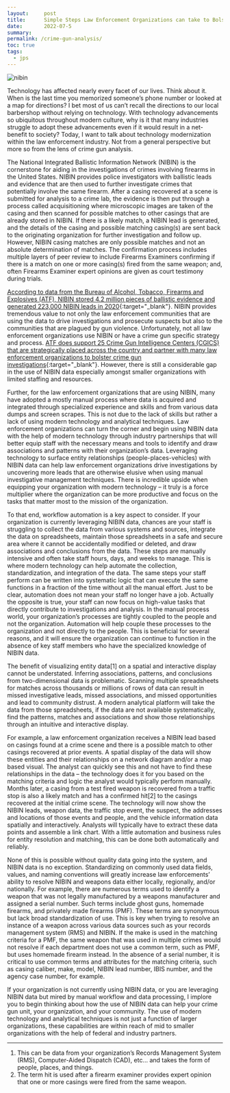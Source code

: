 ```yaml
---
layout:     post
title:      Simple Steps Law Enforcement Organizations can take to Bolster Crime Gun Analysis
date:       2022-07-5
summary:    
permalink: /crime-gun-analysis/
toc: true
tags:
  - jps
---
```


<!-- ## Simple Steps Law Enforcement Organizations can take to Bolster Crime Gun Analysis -->

![nibin](https://richardbright.me/images/nibin.png)


Technology has affected nearly every facet of our lives. Think about it. When is the last time you memorized someone’s phone number or looked at a map for directions? I bet most of us can’t recall the directions to our local barbershop without relying on technology. With technology advancements so ubiquitous throughout modern culture, why is it that many industries struggle to adopt these advancements even if it would result in a net-benefit to society? Today, I want to talk about technology modernization within the law enforcement industry. Not from a general perspective but more so from the lens of crime gun analysis. 

The National Integrated Ballistic Information Network (NIBIN) is the cornerstone for aiding in the investigations of crimes involving firearms in the United States. NIBIN provides police investigators with ballistic leads and evidence that are then used to further investigate crimes that potentially involve the same firearm. After a casing recovered at a scene is submitted for analysis to a crime lab, the evidence is then put through a process called acquisitioning where microscopic images are taken of the casing and then scanned for possible matches to other casings that are already stored in NIBIN. If there is a likely match, a NIBIN lead is generated, and the details of the casing and possible matching casing(s) are sent back to the originating organization for further investigation and follow up. However, NIBIN casing matches are only possible matches and not an absolute determination of matches. The confirmation process includes multiple layers of peer review to include Firearms Examiners confirming if there is a match on one or more casing(s) fired from the same weapon; and, often Firearms Examiner expert opinions are given as court testimony during trials. 

[According to data from the Bureau of Alcohol, Tobacco, Firearms and Explosives (ATF), NIBIN stored 4.2 million pieces of ballistic evidence and generated 223,000 NIBIN leads in 2020](https://www.atf.gov/resource-center/docs/undefined/nibin-fact-sheet-june-2020/download){:target="_blank"}.  NIBIN provides tremendous value to not only the law enforcement communities that are using the data to drive investigations and prosecute suspects but also to the communities that are plagued by gun violence. Unfortunately, not all law enforcement organizations use NIBIN or have a crime gun specific strategy and process. [ATF does support 25 Crime Gun Intelligence Centers (CGICS) that are strategically placed across the country and partner with many law enforcement organizations to bolster crime gun investigations](https://www.atf.gov/resource-center/fact-sheet/fact-sheet-crime-gun-intelligence-centers-cgic){:target="_blank"}. However, there is still a considerable gap in the use of NIBIN data especially amongst smaller organizations with limited staffing and resources. 

Further, for the law enforcement organizations that are using NIBIN, many have adopted a mostly manual process where data is acquired and integrated through specialized experience and skills and from various data dumps and screen scrapes. This is not due to the lack of skills but rather a lack of using modern technology and analytical techniques. Law enforcement organizations can turn the corner and begin using NIBIN data with the help of modern technology through industry partnerships that will better equip staff with the necessary means and tools to identify and draw associations and patterns with their organization’s data. Leveraging technology to surface entity relationships (people-places-vehicles) with NIBIN data can help law enforcement organizations drive investigations by uncovering more leads that are otherwise elusive when using manual investigative management techniques. There is incredible upside when equipping your organization with modern technology – it truly is a force multiplier where the organization can be more productive and focus on the tasks that matter most to the mission of the organization.  

To that end, workflow automation is a key aspect to consider. If your organization is currently leveraging NIBIN data, chances are your staff is struggling to collect the data from various systems and sources, integrate the data on spreadsheets, maintain those spreadsheets in a safe and secure area where it cannot be accidentally modified or deleted, and draw associations and conclusions from the data. These steps are manually intensive and often take staff hours, days, and weeks to manage. This is where modern technology can help automate the collection, standardization, and integration of the data. The same steps your staff perform can be written into systematic logic that can execute the same functions in a fraction of the time without all the manual effort. Just to be clear, automation does not mean your staff no longer have a job. Actually the opposite is true, your staff can now focus on high-value tasks that directly contribute to investigations and analysis. In the manual process world, your organization’s processes are tightly coupled to the people and not the organization. Automation will help couple these processes to the organization and not directly to the people. This is beneficial for several reasons, and it will ensure the organization can continue to function in the absence of key staff members who have the specialized knowledge of NIBIN data. 

The benefit of visualizing entity data[1] on a spatial and interactive display cannot be understated. Inferring associations, patterns, and conclusions from two-dimensional data is problematic. Scanning multiple spreadsheets for matches across thousands or millions of rows of data can result in missed investigative leads, missed associations, and missed opportunities and lead to community distrust. A modern analytical platform will take the data from those spreadsheets, if the data are not available systematically, find the patterns, matches and associations and show those relationships through an intuitive and interactive display. 

For example, a law enforcement organization receives a NIBIN lead based on casings found at a crime scene and there is a possible match to other casings recovered at prior events. A spatial display of the data will show these entities and their relationships on a network diagram and/or a map based visual. The analyst can quickly see this and not have to find these relationships in the data – the technology does it for you based on the matching criteria and logic the analyst would typically perform manually. Months later, a casing from a test fired weapon is recovered from a traffic stop is also a likely match and has a confirmed hit[2] to the casings recovered at the initial crime scene. The technology will now show the NIBIN leads, weapon data, the traffic stop event, the suspect, the addresses and locations of those events and people, and the vehicle information data spatially and interactively. Analysts will typically have to extract these data points and assemble a link chart. With a little automation and business rules for entity resolution and matching, this can be done both automatically and reliably. 

None of this is possible without quality data going into the system, and NIBIN data is no exception. Standardizing on commonly used data fields, values, and naming conventions will greatly increase law enforcements’ ability to resolve NIBIN and weapons data either locally, regionally, and/or nationally. For example, there are numerous terms used to identify a weapon that was not legally manufactured by a weapons manufacturer and assigned a serial number. Such terms include ghost guns, homemade firearms, and privately made firearms (PMF). These terms are synonymous but lack broad standardization of use. This is key when trying to resolve an instance of a weapon across various data sources such as your records management system (RMS) and NIBIN. If the make is used in the matching criteria for a PMF, the same weapon that was used in multiple crimes would not resolve if each department does not use a common term, such as PMF, but uses homemade firearm instead. In the absence of a serial number, it is critical to use common terms and attributes for the matching criteria, such as casing caliber, make, model, NIBIN lead number, IBIS number, and the agency case number, for example. 

If your organization is not currently using NIBIN data, or you are leveraging NIBIN data but mired by manual workflow and data processing, I implore you to begin thinking about how the use of NIBIN data can help your crime gun unit, your organization, and your community. The use of modern technology and analytical techniques is not just a function of larger organizations, these capabilities are within reach of mid to smaller organizations with the help of federal and industry partners. 

---

1. This can be data from your organization’s Records Management System (RMS), Computer-Aided Dispatch (CAD), etc… and takes the form of people, places, and things. 
2. The term hit is used after a firearm examiner provides expert opinion that one or more casings were fired from the same weapon. 